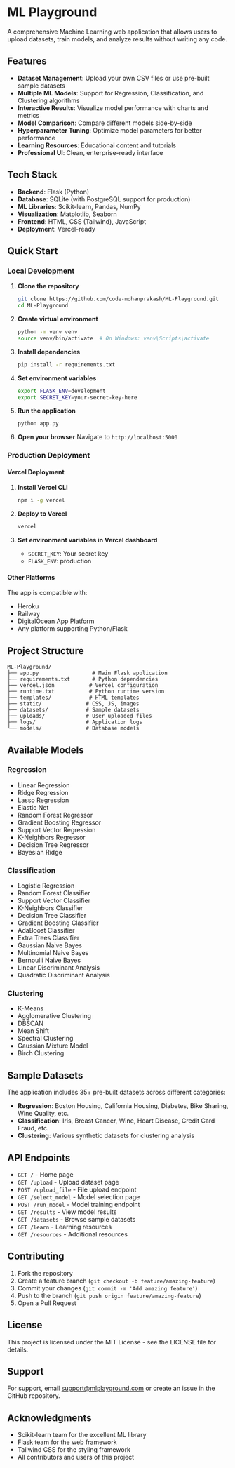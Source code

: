 # ML Playground

A comprehensive Machine Learning web application that allows users to upload datasets, train models, and analyze results without writing any code.

## Features

- **Dataset Management**: Upload your own CSV files or use pre-built sample datasets
- **Multiple ML Models**: Support for Regression, Classification, and Clustering algorithms
- **Interactive Results**: Visualize model performance with charts and metrics
- **Model Comparison**: Compare different models side-by-side
- **Hyperparameter Tuning**: Optimize model parameters for better performance
- **Learning Resources**: Educational content and tutorials
- **Professional UI**: Clean, enterprise-ready interface

## Tech Stack

- **Backend**: Flask (Python)
- **Database**: SQLite (with PostgreSQL support for production)
- **ML Libraries**: Scikit-learn, Pandas, NumPy
- **Visualization**: Matplotlib, Seaborn
- **Frontend**: HTML, CSS (Tailwind), JavaScript
- **Deployment**: Vercel-ready

## Quick Start

### Local Development

1. **Clone the repository**
   ```bash
   git clone https://github.com/code-mohanprakash/ML-Playground.git
   cd ML-Playground
   ```

2. **Create virtual environment**
   ```bash
   python -m venv venv
   source venv/bin/activate  # On Windows: venv\Scripts\activate
   ```

3. **Install dependencies**
   ```bash
   pip install -r requirements.txt
   ```

4. **Set environment variables**
   ```bash
   export FLASK_ENV=development
   export SECRET_KEY=your-secret-key-here
   ```

5. **Run the application**
   ```bash
   python app.py
   ```

6. **Open your browser**
   Navigate to `http://localhost:5000`

### Production Deployment

#### Vercel Deployment

1. **Install Vercel CLI**
   ```bash
   npm i -g vercel
   ```

2. **Deploy to Vercel**
   ```bash
   vercel
   ```

3. **Set environment variables in Vercel dashboard**
   - `SECRET_KEY`: Your secret key
   - `FLASK_ENV`: production

#### Other Platforms

The app is compatible with:
- Heroku
- Railway
- DigitalOcean App Platform
- Any platform supporting Python/Flask

## Project Structure

```
ML-Playground/
├── app.py                 # Main Flask application
├── requirements.txt       # Python dependencies
├── vercel.json           # Vercel configuration
├── runtime.txt           # Python runtime version
├── templates/            # HTML templates
├── static/              # CSS, JS, images
├── datasets/            # Sample datasets
├── uploads/             # User uploaded files
├── logs/                # Application logs
└── models/              # Database models
```

## Available Models

### Regression
- Linear Regression
- Ridge Regression
- Lasso Regression
- Elastic Net
- Random Forest Regressor
- Gradient Boosting Regressor
- Support Vector Regression
- K-Neighbors Regressor
- Decision Tree Regressor
- Bayesian Ridge

### Classification
- Logistic Regression
- Random Forest Classifier
- Support Vector Classifier
- K-Neighbors Classifier
- Decision Tree Classifier
- Gradient Boosting Classifier
- AdaBoost Classifier
- Extra Trees Classifier
- Gaussian Naive Bayes
- Multinomial Naive Bayes
- Bernoulli Naive Bayes
- Linear Discriminant Analysis
- Quadratic Discriminant Analysis

### Clustering
- K-Means
- Agglomerative Clustering
- DBSCAN
- Mean Shift
- Spectral Clustering
- Gaussian Mixture Model
- Birch Clustering

## Sample Datasets

The application includes 35+ pre-built datasets across different categories:

- **Regression**: Boston Housing, California Housing, Diabetes, Bike Sharing, Wine Quality, etc.
- **Classification**: Iris, Breast Cancer, Wine, Heart Disease, Credit Card Fraud, etc.
- **Clustering**: Various synthetic datasets for clustering analysis

## API Endpoints

- `GET /` - Home page
- `GET /upload` - Upload dataset page
- `POST /upload_file` - File upload endpoint
- `GET /select_model` - Model selection page
- `POST /run_model` - Model training endpoint
- `GET /results` - View model results
- `GET /datasets` - Browse sample datasets
- `GET /learn` - Learning resources
- `GET /resources` - Additional resources

## Contributing

1. Fork the repository
2. Create a feature branch (`git checkout -b feature/amazing-feature`)
3. Commit your changes (`git commit -m 'Add amazing feature'`)
4. Push to the branch (`git push origin feature/amazing-feature`)
5. Open a Pull Request

## License

This project is licensed under the MIT License - see the LICENSE file for details.

## Support

For support, email support@mlplayground.com or create an issue in the GitHub repository.

## Acknowledgments

- Scikit-learn team for the excellent ML library
- Flask team for the web framework
- Tailwind CSS for the styling framework
- All contributors and users of this project 